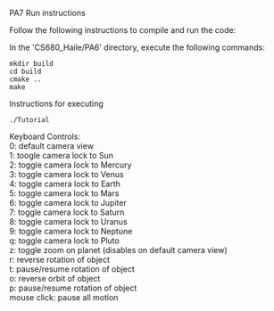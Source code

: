PA7 Run instructions

Follow the following instructions to compile and run the code:

In the 'CS680_Haile/PA6' directory, execute the following commands:

```
mkdir build
cd build
cmake ..
make
```


Instructions for executing
```
./Tutorial
```


Keyboard Controls: <br/>
0: default camera view <br/>
1: toogle camera lock to Sun <br/>
2: toggle camera lock to Mercury <br/>
3: toggle camera lock to Venus <br/>
4: toggle camera lock to Earth <br/>
5: toggle camera lock to Mars <br/>
6: toggle camera lock to Jupiter <br/>
7: toggle camera lock to Saturn <br/>
8: toggle camera lock to Uranus <br/>
9: toggle camera lock to Neptune <br/>
q: toggle camera lock to Pluto <br/>
z: toggle zoom on planet (disables on default camera view) <br/>
r: reverse rotation of object  <br/>
t: pause/resume rotation of object <br/>
o: reverse orbit of object <br/>
p: pause/resume rotation of object <br/>
mouse click: pause all motion <br/>
